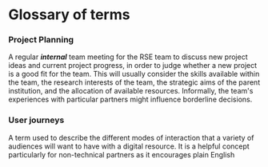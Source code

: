 
# Glossary of terms

### Project Planning
A regular ***internal*** team meeting for the RSE team to discuss new project ideas and current project progress, in order to judge whether a new project is a good fit for the team. This will usually consider the skills available within the team, the research interests of the team, the strategic aims of the parent institution, and the allocation of available resources. Informally, the team's experiences with particular partners might influence borderline decisions.

### User journeys
A term used to describe the different modes of interaction that a variety of audiences will want to have with a digital resource. It is a helpful concept particularly for non-technical partners as it encourages plain English 
<!--stackedit_data:
eyJoaXN0b3J5IjpbMTMwMjQ0MDA3NSwtNzQyODYwNDE3XX0=
-->